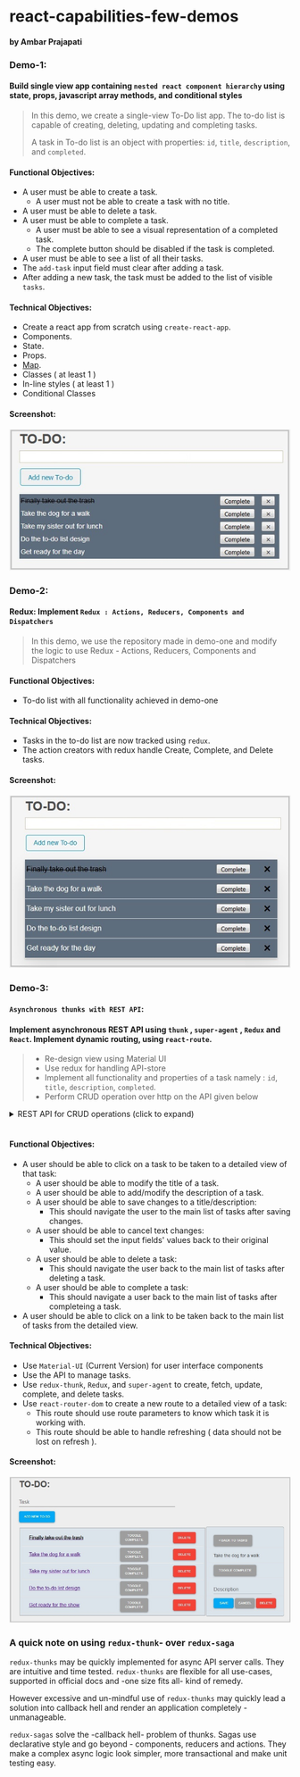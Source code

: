 # react-capabilities-few-demos
#### by Ambar Prajapati

### Demo-1:
#### Build single view app containing `nested react component hierarchy` using state, props, javascript array methods, and conditional styles

> In this demo, we create a single-view To-Do list app. The to-do list is capable of creating, deleting, updating and completing tasks. 
> 
> A task in To-do list is an object with properties: `id`, `title`, `description`, and `completed`.
> 

#### Functional Objectives:

* A user must be able to create a task.
  * A user must not be able to create a task with no title.
* A user must be able to delete a task.
* A user must be able to complete a task.
  * A user must be able to see a visual representation of a completed task.
  * The complete button should be disabled if the task is completed.
* A user must be able to see a list of all their tasks.
* The `add-task` input field must clear after adding a task.
* After adding a new task, the task must be added to the list of visible `tasks`.

#### Technical Objectives:

* Create a react app from scratch using `create-react-app`.
* Components.
* State.
* Props.
* <a href="https://developer.mozilla.org/en-US/docs/Web/JavaScript/Reference/Global_Objects/Array/map?v=example">Map</a>.
* Classes ( at least 1 )
* In-line styles ( at least 1 )
* Conditional Classes

#### Screenshot:
<kbd>
<img src="https://github.com/ambarprajapati/react-capabilities-few-demos/blob/master/todo1.jpg"/>
</kbd>

### Demo-2: 
#### Redux: Implement `Redux : Actions, Reducers, Components and Dispatchers`

> In this demo, we use the repository made in demo-one and modify the logic to use Redux - Actions, Reducers, Components and Dispatchers

#### Functional Objectives:

* To-do list with all functionality achieved in demo-one

#### Technical Objectives:

* Tasks in the to-do list are now tracked using `redux`.
* The action creators with redux handle Create, Complete, and Delete tasks.

#### Screenshot:
<kbd>
<img src="https://github.com/ambarprajapati/react-capabilities-few-demos/blob/master/todo2.jpg" />
</kbd>

### Demo-3:
#### `Asynchronous thunks with REST API`: 
#### Implement asynchronous REST API using `thunk` , `super-agent` , `Redux` and `React`. Implement dynamic routing, using `react-route`.

> * Re-design view using Material UI
> * Use redux for handling API-store
> * Implement all functionality and properties of a task namely :  `id`, `title`, `description`, `completed`.
> * Perform CRUD operation over http on the API given below

<details>

<summary> REST API for CRUD operations (click to expand)</summary>

<br />

* GET - `https://practiceapi.devmountain.com/api/tasks`
  * Returns an array of all tasks.
* POST - `https://practiceapi.devmountain.com/api/tasks`
  * Creates a new task.
  * Requires a `title` property on the request body that equals a string.
  * Returns an array of all tasks.
* PATCH - `https://practiceapi.devmountain.com/api/tasks/:id`
  * Updates a task.
  * Requires an id parameter of the task you want to patch.
  * Requires a request body with a property or properties you want to update.
    * Valid properties: `title` - string, `description` - string, `completed` - boolean
  * Returns an array of all tasks.
* DELETE - `https://practiceapi.devmountain.com/api/tasks/:id`
  * Deletes a task.
  * Requires an id parameter of the task you want to delete.
  * Returns an array of all tasks.
* PUT - `https://practiceapi.devmountain.com/api/tasks/:id`
  * Marks a task as completed.
  * Requires an id parameter of the task you want to complete.
  * Returns an array of all tasks.

</details>
<br />

#### Functional Objectives:

* A user should be able to click on a task to be taken to a detailed view of that task:
  * A user should be able to modify the title of a task.
  * A user should be able to add/modify the description of a task.
  * A user should be able to save changes to a title/description:
    * This should navigate the user to the main list of tasks after saving changes.
  * A user should be able to cancel text changes:
    * This should set the input fields' values back to their original value.
  * A user should be able to delete a task:
    * This should navigate the user back to the main list of tasks after deleting a task.
  * A user should be able to complete a task:
    * This should navigate a user back to the main list of tasks after completeing a task.
* A user should be able to click on a link to be taken back to the main list of tasks from the detailed view.

#### Technical Objectives:

* Use `Material-UI` (Current Version) for user interface components
* Use the API to manage tasks.
* Use `redux-thunk`, `Redux`, and `super-agent` to create, fetch, update, complete, and delete tasks.
* Use `react-router-dom` to create a new route to a detailed view of a task:
  * This route should use route parameters to know which task it is working with.
  * This route should be able to handle refreshing ( data should not be lost on refresh ).

#### Screenshot:  
  <img src="https://github.com/ambarprajapati/react-capabilities-few-demos/blob/master/todo3.jpg" />
  
  
### A quick note on using `redux-thunk`- over `redux-saga`

`redux-thunks` may be quickly implemented for async API server calls. They are intuitive and time tested. `redux-thunks` are flexible for all use-cases, supported in official docs and -one size fits all- kind of remedy.

However excessive and un-mindful use of `redux-thunks` may quickly lead a solution into callback hell and render an application completely - unmanageable.

`redux-sagas` solve the -callback hell- problem of thunks. Sagas use declarative style and go beyond - components, reducers and actions. They make a complex async logic look simpler, more transactional  and make unit testing easy.
